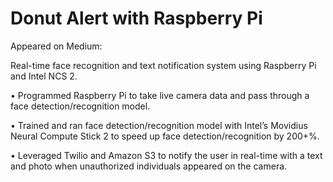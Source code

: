 # Donut Alert with Raspberry Pi

Appeared on Medium: 

Real-time face recognition and text notification system using Raspberry Pi and Intel NCS 2.

• Programmed Raspberry Pi to take live camera data and pass through a face detection/recognition model.

• Trained and ran face detection/recognition model with Intel’s Movidius Neural Compute Stick 2 to speed up face detection/recognition by 200+%.

• Leveraged Twilio and Amazon S3 to notify the user in real-time with a text and photo when unauthorized individuals appeared on the camera.
